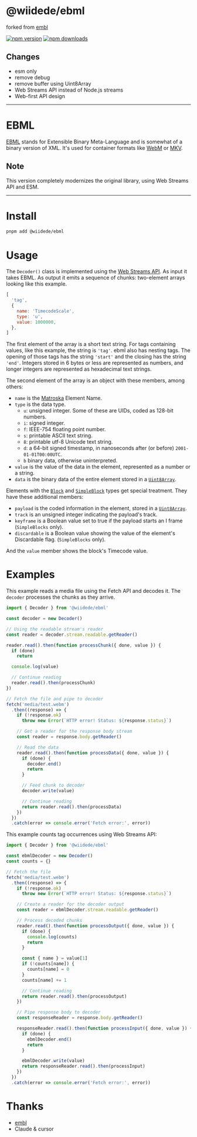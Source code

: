 # @wiidede/ebml

forked from [embl](https://github.com/node-ebml/node-ebml)

[![npm version][npm-version-src]][npm-version-href]
[![npm downloads][npm-downloads-src]][npm-downloads-href]

## Changes

- esm only
- remove debug
- remove buffer using Uint8Array
- Web Streams API instead of Node.js streams
- Web-first API design

---

# EBML

[EBML][ebml] stands for Extensible Binary Meta-Language and is somewhat of a
binary version of XML. It's used for container formats like [WebM][webm] or
[MKV][mkv].

## Note

This version completely modernizes the original library, using Web Streams API and ESM.

---

# Install

```bash
pnpm add @wiidede/ebml
```

# Usage

The `Decoder()` class is implemented using the [Web Streams API](https://developer.mozilla.org/en-US/docs/Web/API/Streams_API).
As input it takes EBML. As output it emits a sequence of chunks: two-element
arrays looking like this example.

```js
[
  'tag',
  {
    name: 'TimecodeScale',
    type: 'u',
    value: 1000000,
  },
]
```

The first element of the array is a short text string. For tags containing
values, like this example, the string is `'tag'`. ebml also has nesting tags.
The opening of those tags has the string `'start'` and the closing has the
string `'end'`. Integers stored in 6 bytes or less are represented as numbers,
and longer integers are represented as hexadecimal text strings.

The second element of the array is an object with these members, among others:

- `name` is the [Matroska][mkv] Element Name.
- `type` is the data type.
  - `u`: unsigned integer. Some of these are UIDs, coded as 128-bit numbers.
  - `i`: signed integer.
  - `f`: IEEE-754 floating point number.
  - `s`: printable ASCII text string.
  - `8`: printable utf-8 Unicode text string.
  - `d`: a 64-bit signed timestamp, in nanoseconds after (or before) `2001-01-01T00:00UTC`.
  - `b` binary data, otherwise uninterpreted.
- `value` is the value of the data in the element, represented as a number or a string.
- `data` is the binary data of the entire element stored in a [`Uint8Array`][mdn-uint8array].

Elements with the [`Block`][mkv-block] and [`SimpleBlock`][mkv-sblock] types
get special treatment. They have these additional members:

- `payload` is the coded information in the element, stored in a [`Uint8Array`][mdn-uint8array].
- `track` is an unsigned integer indicating the payload's track.
- `keyframe` is a Boolean value set to true if the payload starts an I frame (`SimpleBlocks` only).
- `discardable` is a Boolean value showing the value of the element's Discardable flag. (`SimpleBlocks` only).

And the `value` member shows the block's Timecode value.

# Examples

This example reads a media file using the Fetch API and decodes it. The `decoder`
processes the chunks as they arrive.

```js
import { Decoder } from '@wiidede/ebml'

const decoder = new Decoder()

// Using the readable stream's reader
const reader = decoder.stream.readable.getReader()

reader.read().then(function processChunk({ done, value }) {
  if (done)
    return

  console.log(value)

  // Continue reading
  reader.read().then(processChunk)
})

// Fetch the file and pipe to decoder
fetch('media/test.webm')
  .then((response) => {
    if (!response.ok)
      throw new Error(`HTTP error! Status: ${response.status}`)

    // Get a reader for the response body stream
    const reader = response.body.getReader()

    // Read the data
    reader.read().then(function processData({ done, value }) {
      if (done) {
        decoder.end()
        return
      }

      // Feed chunk to decoder
      decoder.write(value)

      // Continue reading
      return reader.read().then(processData)
    })
  })
  .catch(error => console.error('Fetch error:', error))
```

This example counts tag occurrences using Web Streams API:

```js
import { Decoder } from '@wiidede/ebml'

const ebmlDecoder = new Decoder()
const counts = {}

// Fetch the file
fetch('media/test.webm')
  .then((response) => {
    if (!response.ok)
      throw new Error(`HTTP error! Status: ${response.status}`)

    // Create a reader for the decoder output
    const reader = ebmlDecoder.stream.readable.getReader()

    // Process decoded chunks
    reader.read().then(function processOutput({ done, value }) {
      if (done) {
        console.log(counts)
        return
      }

      const { name } = value[1]
      if (!counts[name]) {
        counts[name] = 0
      }
      counts[name] += 1

      // Continue reading
      return reader.read().then(processOutput)
    })

    // Pipe response body to decoder
    const responseReader = response.body.getReader()

    responseReader.read().then(function processInput({ done, value }) {
      if (done) {
        ebmlDecoder.end()
        return
      }

      ebmlDecoder.write(value)
      return responseReader.read().then(processInput)
    })
  })
  .catch(error => console.error('Fetch error:', error))
```

# Thanks

- [embl](https://github.com/node-ebml/node-ebml)
- Claude & cursor

[ebml]: http://ebml.sourceforge.net/
[mdn-uint8array]: https://developer.mozilla.org/en-US/docs/Web/JavaScript/Reference/Global_Objects/Uint8Array
[mkv]: http://www.matroska.org/technical/specs/index.html
[mkv-block]: https://www.matroska.org/technical/specs/index.html#block_structure
[mkv-sblock]: https://www.matroska.org/technical/specs/index.html#simpleblock_structure
[webm]: https://www.webmproject.org/
[npm-version-src]: https://img.shields.io/npm/v/@wiidede/ebml?style=flat&colorA=080f12&colorB=1fa669
[npm-version-href]: https://npmjs.com/package/@wiidede/e'bm'l
[npm-downloads-src]: https://img.shields.io/npm/dm/@wiidede/ebml?style=flat&colorA=080f12&colorB=1fa669
[npm-downloads-href]: https://npmjs.com/package/@wiidede/ebml
